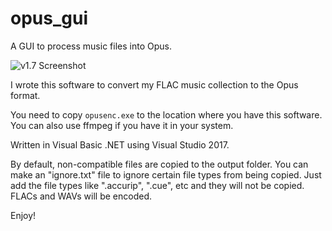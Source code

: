 # opus_gui
A GUI to process music files into Opus.

![v1.7 Screenshot](https://moisescardona.me/wp-content/uploads/2019/02/Opus-GUI-v1.7.png)

I wrote this software to convert my FLAC music collection to the Opus format.

You need to copy `opusenc.exe` to the location where you have this software. You can also use ffmpeg if you have it in your system.

Written in Visual Basic .NET using Visual Studio 2017.

By default, non-compatible files are copied to the output folder. You can make an "ignore.txt" file to ignore certain file types from being copied. Just add the file types like ".accurip", ".cue", etc and they will not be copied. FLACs and WAVs will be encoded.

Enjoy!
